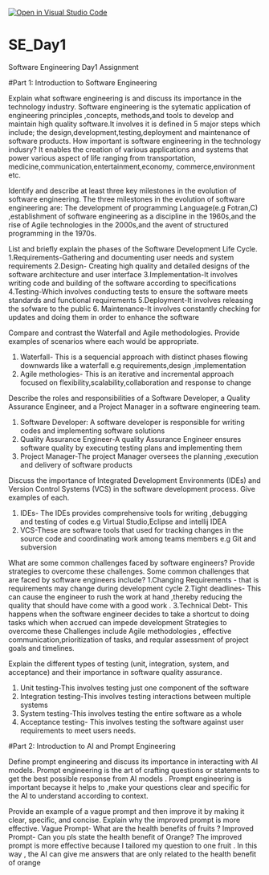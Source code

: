 [![Open in Visual Studio Code](https://classroom.github.com/assets/open-in-vscode-2e0aaae1b6195c2367325f4f02e2d04e9abb55f0b24a779b69b11b9e10269abc.svg)](https://classroom.github.com/online_ide?assignment_repo_id=15603976&assignment_repo_type=AssignmentRepo)
# SE_Day1
Software Engineering Day1 Assignment

#Part 1: Introduction to Software Engineering

Explain what software engineering is and discuss its importance in the technology industry.
Software engineering is the sytematic application of engineering principles ,concepts, methods,and tools to develop and maintain high quality software.It involves
it is defined in 5 major steps which include; the design,development,testing,deployment and maintenance of software products.
How important is software engineering in the technology indusry? It enables the creation of various applications and systems that power various aspect of life ranging 
from transportation, medicine,communication,entertainment,economy, commerce,environment etc.

Identify and describe at least three key milestones in the evolution of software engineering.
The three milestones in the evolution of software engineering are: The development of programming Language(e.g Fotran,C) ,establishment of software engineering as a discipline in the 1960s,and the rise of Agile technologies in the 2000s,and the avent of structured programming in the 1970s.

List and briefly explain the phases of the Software Development Life Cycle.
1.Requirements-Gathering and documenting user needs and system requirements
2.Design- Creating high quality and detailed designs of the software architecture and user interface 
3.Implementation-It involves writing code and building of the software according to specifications 
4.Testing-Which involves conducting tests to ensure the software meets standards and functional requirements
5.Deployment-It involves releasing the sofware to the public 
6. Maintenance-It involves constantly checking for updates and doing them in order to enhance the software 

Compare and contrast the Waterfall and Agile methodologies. Provide examples of scenarios where each would be appropriate.
1. Waterfall- This is a sequencial approach with distinct phases flowing downwards like a waterfall e.g requirements,design ,implementation
2. Agile methologies- This is an iterative and incremental approach focused on flexibility,scalability,collaboration and response to change 

Describe the roles and responsibilities of a Software Developer, a Quality Assurance Engineer, and a Project Manager in a software engineering team.
1. Software Developer: A software developer is responsible for writing codes and implementing software solutions
2. Quality Assurance Engineer-A quality Assurance Engineer ensures software quality by executing testing plans and implementing them
3. Project Manager-The project Manager oversees the planning ,execution and delivery of software products 

Discuss the importance of Integrated Development Environments (IDEs) and Version Control Systems (VCS) in the software development process. Give examples of each.
1. IDEs- The IDEs provides  comprehensive tools for writing ,debugging and testing of codes e.g Virtual Studio,Eclipse and intellij IDEA
2. VCS-These are software tools that used for tracking changes in the source code and coordinating work among teams members e.g Git and subversion

What are some common challenges faced by software engineers? Provide strategies to overcome these challenges.
Some common challenges that are faced by software engineers include?
1.Changing Requirements - that is requirements may change during development cycle
2.Tight deadlines- This can cause the engineer to rush the work at hand ,thereby reducing the quality that should have come with a good work .
3.Technical Debt- This happens when the software engineer decides to take a shortcut to doing tasks which when accrued can impede development
Strategies to overcome these Challenges include Agile methodologies , effective communication,prioritization of tasks, and reqular assessment of project goals and timelines.

Explain the different types of testing (unit, integration, system, and acceptance) and their importance in software quality assurance.
1. Unit testing-This involves testing just one component of the software
2. Integration testing-This involves testing interactions between multiple systems
3. System testing-This involves testing the entire software as a whole
4. Acceptance testing- This involves testing the software against user requirements to meet users needs.

#Part 2: Introduction to AI and Prompt Engineering


Define prompt engineering and discuss its importance in interacting with AI models.
Prompt engineering is the art of crafting questions or statements to get the best possible response from AI models .
Prompt engineering is important becayse it helps to ,make your questions clear and specific for the AI to understand according to context.

Provide an example of a vague prompt and then improve it by making it clear, specific, and concise. Explain why the improved prompt is more effective.
Vague Prompt- What are the health benefits of fruits ?
Improved Prompt- Can you pls state the health benefit of Orange?
The improved prompt is more effective because I tailored my question to one fruit . In this way , the AI can give me answers that are only related to the health benefit of orange 
